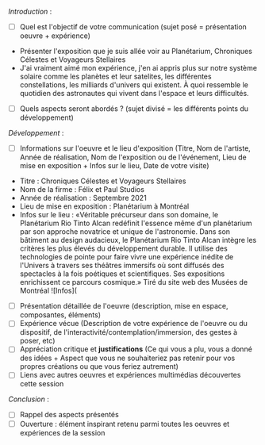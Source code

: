 *Introduction* :
- [ ] Quel est l'objectif de votre communication (sujet posé = présentation oeuvre + expérience)
- Présenter l'exposition que je suis allée voir au Planétarium, Chroniques Célestes et Voyageurs Stellaires
- J'ai vraiment aimé mon expérience, j'en ai appris plus sur notre système solaire comme les planètes et leur satelites, les différentes constellations, les milliards     d'univers qui existent. À quoi ressemble le quotidien des astronautes qui vivent dans l'espace et leurs difficultés.
- [ ] Quels aspects seront abordés ? (sujet divisé = les différents points du développement)

*Développement* :
- [ ] Informations sur l'oeuvre et le lieu d'exposition (Titre, Nom de l'artiste, Année de réalisation, Nom de l'exposition ou de l'événement, Lieu de mise en exposition + Infos sur le lieu, Date de votre visite)
- Titre : Chroniques Célestes et Voyageurs Stellaires
- Nom de la firme : Félix et Paul Studios
- Année de réalisation : Septembre 2021
- Lieu de mise en exposition : Planétarium à Montréal
- Infos sur le lieu : «Véritable précurseur dans son domaine, le Planétarium Rio Tinto Alcan redéfinit l'essence même d'un planétarium par son approche novatrice et unique de l'astronomie. Dans son bâtiment au design audacieux, le Planétarium Rio Tinto Alcan intègre les critères les plus élevés du développement durable. Il utilise des technologies de pointe pour faire vivre une expérience inédite de l'Univers à travers ses théâtres immersifs où sont diffusés des spectacles à la fois poétiques et scientifiques. Ses expositions enrichissent ce parcours cosmique.» Tiré du site web des Musées de Montréal
![Infos](
- [ ] Présentation détaillée de l'oeuvre (description, mise en espace, composantes, éléments)
- [ ] Expérience vécue (Description de votre expérience de l'oeuvre ou du dispositif, de l'interactivité/contemplation/immersion, des gestes à poser, etc)
- [ ] Appréciation critique et **justifications** (Ce qui vous a plu, vous a donné des idées + Aspect que vous ne souhaiteriez pas retenir pour vos propres créations ou que vous feriez autrement)
- [ ] Liens avec autres oeuvres et expériences multimédias découvertes cette session

*Conclusion* :
- [ ] Rappel des aspects présentés
- [ ] Ouverture : élément inspirant retenu parmi toutes les oeuvres et expériences de la session
